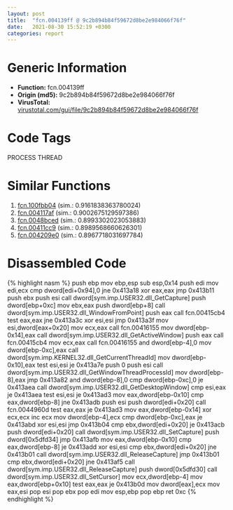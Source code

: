```yaml
---
layout: post
title:  "fcn.004139ff @ 9c2b894b84f59672d8be2e984066f76f"
date:   2021-08-30 15:52:19 +0300
categories: report
---
```


# Generic Information
- **Function:** fcn.004139ff
- **Origin (md5):** 9c2b894b84f59672d8be2e984066f76f
- **VirusTotal:** [virustotal.com/gui/file/9c2b894b84f59672d8be2e984066f76f][virustotal_ref]

# Code Tags
<span class="tag" id="PROCESS">PROCESS</span>
<span class="tag" id="THREAD">THREAD</span>


# Similar Functions

1. [fcn.100fbb04][similar_1_ref] (sim.: 0.9161838363780024)
2. [fcn.004117af][similar_2_ref] (sim.: 0.9002675129597386)
3. [fcn.0048bced][similar_3_ref] (sim.: 0.8993302023053883)
4. [fcn.00411cc9][similar_4_ref] (sim.: 0.8989568660626301)
5. [fcn.004209e0][similar_5_ref] (sim.: 0.8967718031697784)


# Disassembled Code

{% highlight nasm %}
push ebp
mov ebp,esp
sub esp,0x14
push edi
mov edi,ecx
cmp dword[edi+0x94],0
jne 0x413a18
xor eax,eax
jmp 0x413b11
push ebx
push esi
call dword[sym.imp.USER32.dll_GetCapture]
push dword[ebp+0xc]
mov ebx,eax
push dword[ebp+8]
call dword[sym.imp.USER32.dll_WindowFromPoint]
push eax
call fcn.00415cb4
test eax,eax
jne 0x413a3c
xor esi,esi
jmp 0x413a3f
mov esi,dword[eax+0x20]
mov ecx,eax
call fcn.00416155
mov dword[ebp-0x14],eax
call dword[sym.imp.USER32.dll_GetActiveWindow]
push eax
call fcn.00415cb4
mov ecx,eax
call fcn.00416155
and dword[ebp-4],0
mov dword[ebp-0xc],eax
call dword[sym.imp.KERNEL32.dll_GetCurrentThreadId]
mov dword[ebp-0x10],eax
test esi,esi
je 0x413a7e
push 0
push esi
call dword[sym.imp.USER32.dll_GetWindowThreadProcessId]
mov dword[ebp-8],eax
jmp 0x413a82
and dword[ebp-8],0
cmp dword[ebp-0xc],0
je 0x413aea
call dword[sym.imp.USER32.dll_GetDesktopWindow]
cmp esi,eax
je 0x413aea
test esi,esi
je 0x413ad3
mov eax,dword[ebp-0x10]
cmp eax,dword[ebp-8]
jne 0x413adb
push esi
push dword[edi+0x20]
call fcn.0044960d
test eax,eax
je 0x413ad3
mov eax,dword[ebp-0x14]
xor ecx,ecx
inc ecx
mov dword[ebp-4],ecx
cmp dword[ebp-0xc],eax
je 0x413abd
xor esi,esi
jmp 0x413b04
cmp ebx,dword[edi+0x20]
je 0x413acb
push dword[edi+0x20]
call dword[sym.imp.USER32.dll_SetCapture]
push dword[0x5dfd34]
jmp 0x413afb
mov eax,dword[ebp-0x10]
cmp eax,dword[ebp-8]
je 0x413add
xor esi,esi
cmp ebx,dword[edi+0x20]
jne 0x413b01
call dword[sym.imp.USER32.dll_ReleaseCapture]
jmp 0x413b01
cmp ebx,dword[edi+0x20]
jne 0x413af5
call dword[sym.imp.USER32.dll_ReleaseCapture]
push dword[0x5dfd30]
call dword[sym.imp.USER32.dll_SetCursor]
mov ecx,dword[ebp-4]
mov eax,dword[ebp+0x10]
test eax,eax
je 0x413b0d
mov dword[eax],ecx
mov eax,esi
pop esi
pop ebx
pop edi
mov esp,ebp
pop ebp
ret 0xc
{% endhighlight %}


[similar_1_ref]: /report/fcn.100fbb04@e5d49e0823e602f2ee948ac39d32c1eb
[similar_2_ref]: /report/fcn.004117af@9c2b894b84f59672d8be2e984066f76f
[similar_3_ref]: /report/fcn.0048bced@d96761eb00d2d97e2b6f5ffffed0b46a
[similar_4_ref]: /report/fcn.00411cc9@7b00dd8f2abf54a73bfb09681334ff78
[similar_5_ref]: /report/fcn.004209e0@59aef7c08025d70f84c85db2092fc99e
[virustotal_ref]: https://www.virustotal.com/gui/file/9c2b894b84f59672d8be2e984066f76f